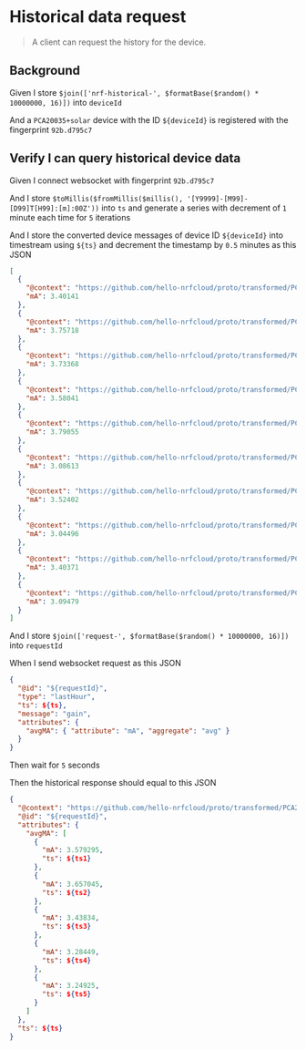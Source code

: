# Historical data request

> A client can request the history for the device.

## Background

Given I store
`$join(['nrf-historical-', $formatBase($random() * 10000000, 16)])` into
`deviceId`

And a `PCA20035+solar` device with the ID `${deviceId}` is registered with the
fingerprint `92b.d795c7`

## Verify I can query historical device data

Given I connect websocket with fingerprint `92b.d795c7`

And I store
`$toMillis($fromMillis($millis(), '[Y9999]-[M99]-[D99]T[H99]:[m]:00Z'))` into
`ts` and generate a series with decrement of `1` minute each time for `5`
iterations

And I store the converted device messages of device ID `${deviceId}` into
timestream using `${ts}` and decrement the timestamp by `0.5` minutes as this
JSON

```json
[
  {
    "@context": "https://github.com/hello-nrfcloud/proto/transformed/PCA20035%2Bsolar/gain",
    "mA": 3.40141
  },
  {
    "@context": "https://github.com/hello-nrfcloud/proto/transformed/PCA20035%2Bsolar/gain",
    "mA": 3.75718
  },
  {
    "@context": "https://github.com/hello-nrfcloud/proto/transformed/PCA20035%2Bsolar/gain",
    "mA": 3.73368
  },
  {
    "@context": "https://github.com/hello-nrfcloud/proto/transformed/PCA20035%2Bsolar/gain",
    "mA": 3.58041
  },
  {
    "@context": "https://github.com/hello-nrfcloud/proto/transformed/PCA20035%2Bsolar/gain",
    "mA": 3.79055
  },
  {
    "@context": "https://github.com/hello-nrfcloud/proto/transformed/PCA20035%2Bsolar/gain",
    "mA": 3.08613
  },
  {
    "@context": "https://github.com/hello-nrfcloud/proto/transformed/PCA20035%2Bsolar/gain",
    "mA": 3.52402
  },
  {
    "@context": "https://github.com/hello-nrfcloud/proto/transformed/PCA20035%2Bsolar/gain",
    "mA": 3.04496
  },
  {
    "@context": "https://github.com/hello-nrfcloud/proto/transformed/PCA20035%2Bsolar/gain",
    "mA": 3.40371
  },
  {
    "@context": "https://github.com/hello-nrfcloud/proto/transformed/PCA20035%2Bsolar/gain",
    "mA": 3.09479
  }
]
```

And I store `$join(['request-', $formatBase($random() * 10000000, 16)])` into
`requestId`

When I send websocket request as this JSON

```json
{
  "@id": "${requestId}",
  "type": "lastHour",
  "ts": ${ts},
  "message": "gain",
  "attributes": {
    "avgMA": { "attribute": "mA", "aggregate": "avg" }
  }
}
```

Then wait for `5` seconds

Then the historical response should equal to this JSON

```json
{
  "@context": "https://github.com/hello-nrfcloud/proto/transformed/PCA20035%2Bsolar/historical-data",
  "@id": "${requestId}",
  "attributes": {
    "avgMA": [
      {
        "mA": 3.579295,
        "ts": ${ts1}
      },
      {
        "mA": 3.657045,
        "ts": ${ts2}
      },
      {
        "mA": 3.43834,
        "ts": ${ts3}
      },
      {
        "mA": 3.28449,
        "ts": ${ts4}
      },
      {
        "mA": 3.24925,
        "ts": ${ts5}
      }
    ]
  },
  "ts": ${ts}
}
```
